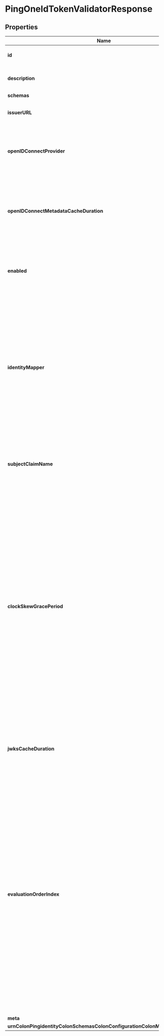 

# PingOneIdTokenValidatorResponse


## Properties

| Name | Type | Description | Notes |
|------------ | ------------- | ------------- | -------------|
|**id** | **String** | Name of the ID Token Validator |  |
|**description** | **String** | A description for this ID Token Validator |  [optional] |
|**schemas** | **List&lt;EnumpingOneIdTokenValidatorSchemaUrn&gt;** |  |  |
|**issuerURL** | **String** | Specifies a PingOne base issuer URL. |  |
|**openIDConnectProvider** | **String** | Specifies HTTPS connection settings for the PingOne OpenID Connect provider. |  |
|**openIDConnectMetadataCacheDuration** | **String** | How often the PingOne ID Token Validator should refresh its stored cache of OpenID Connect-related metadata. |  [optional] |
|**enabled** | **Boolean** | Indicates whether this ID Token Validator is enabled for use in the Directory Server. |  |
|**identityMapper** | **String** | Specifies the name of the Identity Mapper that should be used to correlate an ID token subject value to a user entry. The claim name from which to obtain the subject (i.e. the currently logged-in user) may be configured using the subject-claim-name property. |  |
|**subjectClaimName** | **String** | The name of the token claim that contains the subject; i.e., the authenticated user. |  [optional] |
|**clockSkewGracePeriod** | **String** | Specifies the amount of clock skew that is tolerated by the ID Token Validator when evaluating whether a token is within its valid time interval. The duration specified by this parameter will be subtracted from the token&#39;s not-before (nbf) time and added to the token&#39;s expiration (exp) time, if present, to allow for any time difference between the local server&#39;s clock and the token issuer&#39;s clock. |  [optional] |
|**jwksCacheDuration** | **String** | How often the ID Token Validator should refresh its cache of JWKS token signing keys. |  [optional] |
|**evaluationOrderIndex** | **Integer** | When multiple ID Token Validators are defined for a single Directory Server, this property determines the order in which the ID Token Validators are consulted. Values of this property must be unique among all ID Token Validators defined within Directory Server but not necessarily contiguous. ID Token Validators with lower values will be evaluated first to determine if they are able to validate the ID token. |  |
|**meta** | [**MetaMeta**](MetaMeta.md) |  |  [optional] |
|**urnColonPingidentityColonSchemasColonConfigurationColonMessagesColon20** | [**MetaUrnPingidentitySchemasConfigurationMessages20**](MetaUrnPingidentitySchemasConfigurationMessages20.md) |  |  [optional] |



